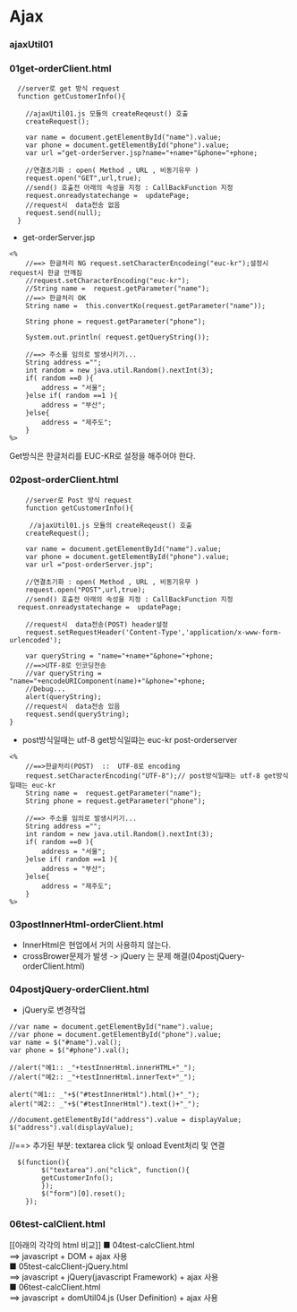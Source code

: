 # Ajax

### ajaxUtil01


### 01get-orderClient.html
```
  //server로 get 방식 request    
  function getCustomerInfo(){

	//ajaxUtil01.js 모듈의 createReqeust() 호출
	createRequest();
			
	var name = document.getElementById("name").value;
	var phone = document.getElementById("phone").value;
	var url ="get-orderServer.jsp?name="+name+"&phone="+phone;
		
	//연결초기화 : open( Method , URL , 비동기유무 )
	request.open("GET",url,true);
	//send() 호출전 아래의 속성을 지정 : CallBackFunction 지정	
	request.onreadystatechange =  updatePage;
 	//request시  data전송 없음
	request.send(null);
  }
```
- get-orderServer.jsp
```
<%
	//==> 한글처리 NG request.setCharacterEncodeing("euc-kr");설정시 request시 한글 안깨짐
	//request.setCharacterEncoding("euc-kr");
	//String name =  request.getParameter("name");
	//==> 한글처리 OK
	String name =  this.convertKo(request.getParameter("name"));
	
	String phone = request.getParameter("phone");
	
	System.out.println( request.getQueryString());
	
	//==> 주소를 임의로 발생시키기...
	String address ="";
	int random = new java.util.Random().nextInt(3);
	if( random ==0 ){
		address = "서울";
	}else if( random ==1 ){
		address = "부산";
	}else{
		address = "제주도";
	}
%>
```
Get방식은 한글처리를 EUC-KR로 설정을 해주어야 한다.

### 02post-orderClient.html
```
	//server로 Post 방식 request    
	function getCustomerInfo(){
			
	 //ajaxUtil01.js 모듈의 createReqeust() 호출
	createRequest();
			 
	var name = document.getElementById("name").value;
	var phone = document.getElementById("phone").value;
	var url ="post-orderServer.jsp";
			
	//연결초기화 : open( Method , URL , 비동기유무 )
	request.open("POST",url,true);
	//send() 호출전 아래의 속성을 지정 : CallBackFunction 지정	
  request.onreadystatechange =  updatePage;

	//request시  data전송(POST) header설정
	request.setRequestHeader('Content-Type','application/x-www-form-urlencoded');
			
	var queryString = "name="+name+"&phone="+phone;
	//==>UTF-8로 인코딩전송
	//var queryString = 	"name="+encodeURIComponent(name)+"&phone="+phone;
	//Debug...
	alert(queryString);
	//request시  data전송 있음
	request.send(queryString);
}
```
- post방식일때는 utf-8 get방식일땨는 euc-kr
post-orderserver
```
<% 
	//==>한글처리(POST)	 ::  UTF-8로 encoding
	request.setCharacterEncoding("UTF-8");// post방식일때는 utf-8 get방식일때는 euc-kr
	String name =  request.getParameter("name");
	String phone = request.getParameter("phone");
	
	//==> 주소를 임의로 발생시키기...
	String address ="";
	int random = new java.util.Random().nextInt(3);
	if( random ==0 ){
		address = "서울";
	}else if( random ==1 ){
		address = "부산";
	}else{
		address = "제주도";
	}
%>
```
###  03postInnerHtml-orderClient.html
- InnerHtml은 현업에서 거의 사용하지 않는다.
- crossBrower문제가 발생 -> jQuery 는 문제 해결(04postjQuery-orderClient.html)

### 04postjQuery-orderClient.html
- jQuery로 변경작업
```
//var name = document.getElementById("name").value;
//var phone = document.getElementById("phone").value;
var name = $("#name").val();
var phone = $("#phone").val();
```

```
//alert("예1:: _"+testInnerHtml.innerHTML+"_");
//alert("예2:: _"+testInnerHtml.innerText+"_");

alert("예1:: _"+$("#testInnerHtml").html()+"_");
alert("예2:: _"+$("#testInnerHtml").text()+"_");
```

```
//document.getElementById("address").value = displayValue;
$("address").val(displayValue);
```

//==> 추가된 부분: textarea click 및 onload Event처리 및 연결
```
  $(function(){
		$("textarea").on("click", function(){
	 	getCustomerInfo();
		});
		$("form")[0].reset();
	});
```

### 06test-calClient.html
[[아래의 각각의 html 비교]]
■ 04test-calcClient.html <br/>
==>  javascript + DOM + ajax 사용<br/>
■ 05test-calcClient-jQuery.html <br/>
==> javascript + jQuery(javascript Framework) + ajax 사용<br/>
■ 06test-calcClient.html <br/>
==> javascript + domUtil04.js (User Definition) + ajax 사용<br/>

